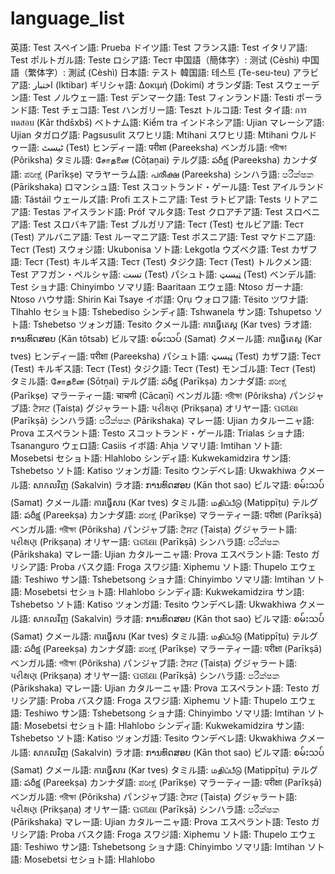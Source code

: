 # language_list

英語: Test
スペイン語: Prueba
ドイツ語: Test
フランス語: Test
イタリア語: Test
ポルトガル語: Teste
ロシア語: Тест
中国語（簡体字）: 测试 (Cèshì)
中国語（繁体字）: 測試 (Cèshì)
日本語: テスト
韓国語: 테스트 (Te-seu-teu)
アラビア語: اختبار (Iktibar)
ギリシャ語: Δοκιμή (Dokimí)
オランダ語: Test
スウェーデン語: Test
ノルウェー語: Test
デンマーク語: Test
フィンランド語: Testi
ポーランド語: Test
チェコ語: Test
ハンガリー語: Teszt
トルコ語: Test
タイ語: การทดสอบ (Kār thds̄xbs̄)
ベトナム語: Kiểm tra
インドネシア語: Ujian
マレーシア語: Ujian
タガログ語: Pagsusulit
スワヒリ語: Mtihani
スワヒリ語: Mtihani
ウルドゥー語: ٹیسٹ (Test)
ヒンディー語: परीक्षा (Pareeksha)
ベンガル語: পরীক্ষা (Pôriksha)
タミル語: சோதனை (Cōṭaṉai)
テルグ語: పరీక్ష (Pareeksha)
カンナダ語: ಪರೀಕ್ಷೆ (Parīkṣe)
マラヤーラム語: പരീക്ഷ (Pareeksha)
シンハラ語: පරීක්ෂක (Pārikshaka)
ロマンシュ語: Test
スコットランド・ゲール語: Test
アイルランド語: Tástáil
ウェールズ語: Profi
エストニア語: Test
ラトビア語: Tests
リトアニア語: Testas
アイスランド語: Próf
マルタ語: Test
クロアチア語: Test
スロベニア語: Test
スロバキア語: Test
ブルガリア語: Тест (Test)
セルビア語: Тест (Test)
アルバニア語: Test
ルーマニア語: Test
ボスニア語: Test
マケドニア語: Тест (Test)
スウォジ語: Ukubonisa
ソト語: Lekgotla
ウズベク語: Test
カザフ語: Тест (Test)
キルギス語: Тест (Test)
タジク語: Тест (Test)
トルクメン語: Test
アフガン・ペルシャ語: تست (Test)
パシュト語: ټیسټ (Test)
ベンデル語: Test
ショナ語: Chinyimbo
ソマリ語: Baaritaan
エウェ語: Ntoso
ガーナ語: Ntoso
ハウサ語: Shirin Kai Tsaye
イボ語: Ọrụ
ウォロフ語: Tësito
ツワナ語: Tlhahlo
セショト語: Tshebediso
シンディ語: Tshwanela
サン語: Tshupetso
ソト語: Tshebetso
ツォンガ語: Tesito
クメール語: ការធ្វើតេស្ត (Kar tves)
ラオ語: ການທົດສອບ (Kān tôtsab)
ビルマ語: စမ်းသပ် (Samat)
クメール語: ការធ្វើតេស្ត (Kar tves)
ヒンディー語: परीक्षा (Pareeksha)
パシュト語: ټیسټ (Test)
カザフ語: Тест (Test)
キルギス語: Тест (Test)
タジク語: Тест (Test)
モンゴル語: Тест (Test)
タミル語: சோதனை (Sōtṉai)
テルグ語: పరీక్ష (Parīkṣa)
カンナダ語: ಪರೀಕ್ಷೆ (Parīkṣe)
マラーティー語: चाचणी (Cācaṇī)
ベンガル語: পরীক্ষা (Pôriksha)
パンジャブ語: ਟੈਸਟ (Ṭaisṭa)
グジャラート語: પરીક્ષણ (Prikṣaṇa)
オリヤー語: ପରୀକ୍ଷା (Parīkṣā)
シンハラ語: පරීක්ෂක (Pārikshaka)
マレー語: Ujian
カタルーニャ語: Prova
エスペラント語: Testo
スコットランド・ゲール語: Trialas
ショナ語: Tsananguro
ウェロ語: Casiis
イボ語: Ahịa
ソマリ語: Imtihan
ソト語: Mosebetsi
セショト語: Hlahlobo
シンディ語: Kukwekamidzira
サン語: Tshebetso
ソト語: Katiso
ツォンガ語: Tesito
ウンデベレ語: Ukwakhiwa
クメール語: សាកលវិញ (Sakalvin)
ラオ語: ການທົດສອບ (Kān thot sao)
ビルマ語: စမ်းသပ် (Samat)
クメール語: ការធ្វើសារ (Kar tves)
タミル語: மதிப்பீடு (Matippīṭu)
テルグ語: పరీక్ష (Pareekṣa)
カンナダ語: ಪರೀಕ್ಷೆ (Parīkṣe)
マラーティー語: परीक्षा (Parīkṣā)
ベンガル語: পরীক্ষা (Pôriksha)
パンジャブ語: ਟੈਸਟ (Ṭaisṭa)
グジャラート語: પરીક્ષણ (Prikṣaṇa)
オリヤー語: ପରୀକ୍ଷା (Parīkṣā)
シンハラ語: පරීක්ෂක (Pārikshaka)
マレー語: Ujian
カタルーニャ語: Prova
エスペラント語: Testo
ガリシア語: Proba
バスク語: Froga
スワジ語: Xiphemu
ソト語: Thupelo
エウェ語: Teshiwo
サン語: Tshebetsong
ショナ語: Chinyimbo
ソマリ語: Imtihan
ソト語: Mosebetsi
セショト語: Hlahlobo
シンディ語: Kukwekamidzira
サン語: Tshebetso
ソト語: Katiso
ツォンガ語: Tesito
ウンデベレ語: Ukwakhiwa
クメール語: សាកលវិញ (Sakalvin)
ラオ語: ການທົດສອບ (Kān thot sao)
ビルマ語: စမ်းသပ် (Samat)
クメール語: ការធ្វើសារ (Kar tves)
タミル語: மதிப்பீடு (Matippīṭu)
テルグ語: పరీక్ష (Pareekṣa)
カンナダ語: ಪರೀಕ್ಷೆ (Parīkṣe)
マラーティー語: परीक्षा (Parīkṣā)
ベンガル語: পরীক্ষা (Pôriksha)
パンジャブ語: ਟੈਸਟ (Ṭaisṭa)
グジャラート語: પરીક્ષણ (Prikṣaṇa)
オリヤー語: ପରୀକ୍ଷା (Parīkṣā)
シンハラ語: පරීක්ෂක (Pārikshaka)
マレー語: Ujian
カタルーニャ語: Prova
エスペラント語: Testo
ガリシア語: Proba
バスク語: Froga
スワジ語: Xiphemu
ソト語: Thupelo
エウェ語: Teshiwo
サン語: Tshebetsong
ショナ語: Chinyimbo
ソマリ語: Imtihan
ソト語: Mosebetsi
セショト語: Hlahlobo
シンディ語: Kukwekamidzira
サン語: Tshebetso
ソト語: Katiso
ツォンガ語: Tesito
ウンデベレ語: Ukwakhiwa
クメール語: សាកលវិញ (Sakalvin)
ラオ語: ການທົດສອບ (Kān thot sao)
ビルマ語: စမ်းသပ် (Samat)
クメール語: ការធ្វើសារ (Kar tves)
タミル語: மதிப்பீடு (Matippīṭu)
テルグ語: పరీక్ష (Pareekṣa)
カンナダ語: ಪರೀಕ್ಷೆ (Parīkṣe)
マラーティー語: परीक्षा (Parīkṣā)
ベンガル語: পরীক্ষা (Pôriksha)
パンジャブ語: ਟੈਸਟ (Ṭaisṭa)
グジャラート語: પરીક્ષણ (Prikṣaṇa)
オリヤー語: ପରୀକ୍ଷା (Parīkṣā)
シンハラ語: පරීක්ෂක (Pārikshaka)
マレー語: Ujian
カタルーニャ語: Prova
エスペラント語: Testo
ガリシア語: Proba
バスク語: Froga
スワジ語: Xiphemu
ソト語: Thupelo
エウェ語: Teshiwo
サン語: Tshebetsong
ショナ語: Chinyimbo
ソマリ語: Imtihan
ソト語: Mosebetsi
セショト語: Hlahlobo

